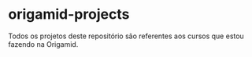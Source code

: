 # origamid-projects

Todos os projetos deste repositório são referentes aos cursos que estou fazendo na Origamid.
